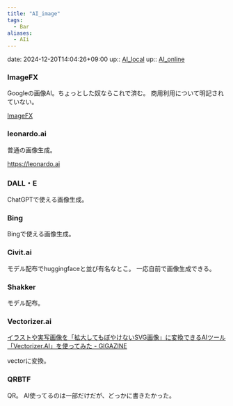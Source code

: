 ```yaml
---
title: "AI_image"
tags:
  - Bar
aliases:
  - AIi
---
```



date: 2024-12-20T14:04:26+09:00
up:: [AI_local](AI_local.md)
up:: [AI_online](AI_online.md)

### ImageFX
Googleの画像AI。ちょっとした奴ならこれで済む。
商用利用について明記されていない。

[ImageFX](https://aitestkitchen.withgoogle.com/tools/image-fx)


### leonardo.ai
普通の画像生成。

https://leonardo.ai

### DALL・E
ChatGPTで使える画像生成。

### Bing
Bingで使える画像生成。

### Civit.ai
モデル配布でhuggingfaceと並び有名なとこ。
一応自前で画像生成できる。

### Shakker
モデル配布。

### Vectorizer.ai
[イラストや実写画像を「拡大してもぼやけないSVG画像」に変換できるAIツール「Vectorizer.AI」を使ってみた - GIGAZINE](https://gigazine.net/news/20230514-vectorizer-ai/)

vectorに変換。


### QRBTF
QR。
AI使ってるのは一部だけだが、どっかに書きたかった。
